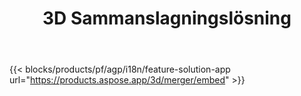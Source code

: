 ﻿---
title: 3D Sammanslagningslösning 
weight: 7730
url: /sv/merger
limit: 
description: Sammanfoga FBX, OBJ, STL, DAE, GLTF och mer till en enda 3D fil i vilket format som helst stöds
widgetUrl: http://localhost:5000/3d/merger/embed
---
{{< blocks/products/pf/agp/i18n/feature-solution-app url="https://products.aspose.app/3d/merger/embed" >}} 
